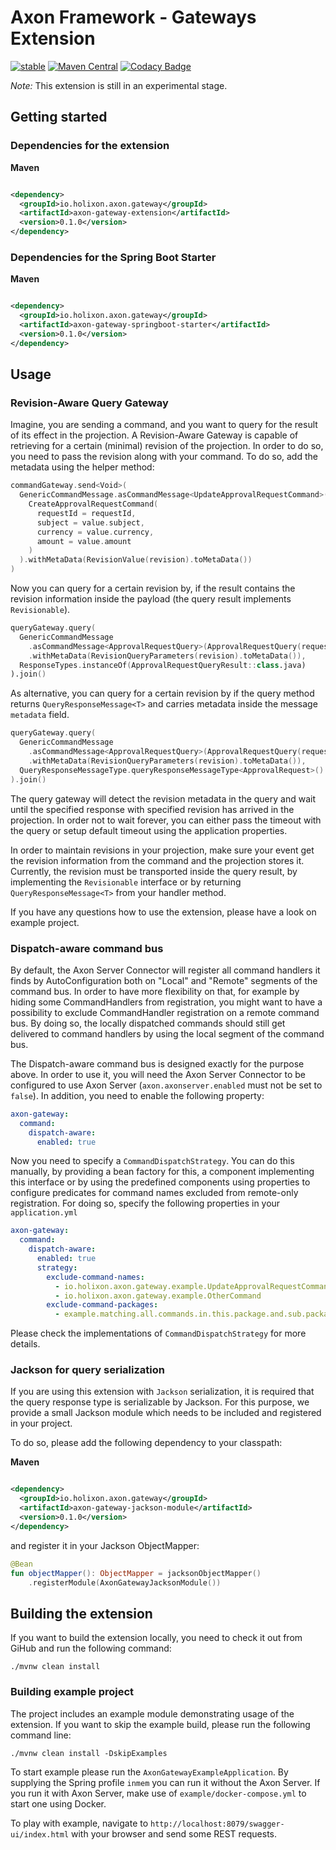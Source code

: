 # Axon Framework - Gateways Extension

[![stable](https://img.shields.io/badge/lifecycle-STABLE-green.svg)](https://github.com/holisticon#open-source-lifecycle)
[![Maven Central](https://maven-badges.herokuapp.com/maven-central/io.holixon.axon.gateway/axon-gateway-extension/badge.svg)](https://maven-badges.herokuapp.com/maven-central/io.holixon.axon.gateway/axon-gateway-extension)
[![Codacy Badge](https://app.codacy.com/project/badge/Grade/6a2c7585fd5742fbbf288c96023a9af8)](https://www.codacy.com/gh/holixon/axon-gateway-extension/dashboard?utm_source=github.com&amp;utm_medium=referral&amp;utm_content=holixon/axon-gateway-extension&amp;utm_campaign=Badge_Grade)

_Note:_ This extension is still in an experimental stage.

## Getting started

### Dependencies for the extension

**Maven**

```xml

<dependency>
  <groupId>io.holixon.axon.gateway</groupId>
  <artifactId>axon-gateway-extension</artifactId>
  <version>0.1.0</version>
</dependency>
```

### Dependencies for the Spring Boot Starter

**Maven**

```xml

<dependency>
  <groupId>io.holixon.axon.gateway</groupId>
  <artifactId>axon-gateway-springboot-starter</artifactId>
  <version>0.1.0</version>
</dependency>
```

## Usage

### Revision-Aware Query Gateway

Imagine, you are sending a command, and you want to query for the result of its effect in the projection.
A Revision-Aware Gateway is capable of retrieving for a certain (minimal) revision of the projection. In
order to do so, you need to pass the revision along with your command. To do so, add the metadata using the
helper method:

```kotlin
commandGateway.send<Void>(
  GenericCommandMessage.asCommandMessage<UpdateApprovalRequestCommand>(
    CreateApprovalRequestCommand(
      requestId = requestId,
      subject = value.subject,
      currency = value.currency,
      amount = value.amount
    )
  ).withMetaData(RevisionValue(revision).toMetaData())
)
```

Now you can query for a certain revision by, if the result contains the revision information inside the payload
(the query result implements `Revisionable`).

```kotlin
queryGateway.query(
  GenericCommandMessage
    .asCommandMessage<ApprovalRequestQuery>(ApprovalRequestQuery(requestId.trim()))
    .withMetaData(RevisionQueryParameters(revision).toMetaData()),
  ResponseTypes.instanceOf(ApprovalRequestQueryResult::class.java)
).join()
```

As alternative, you can query for a certain revision by if the query method returns `QueryResponseMessage<T>` and carries
metadata inside the message `metadata` field.

```kotlin
queryGateway.query(
  GenericCommandMessage
    .asCommandMessage<ApprovalRequestQuery>(ApprovalRequestQuery(requestId.trim()))
    .withMetaData(RevisionQueryParameters(revision).toMetaData()),
  QueryResponseMessageType.queryResponseMessageType<ApprovalRequest>()
).join()
```

The query gateway will detect the revision metadata in the query and wait until the specified response
with specified revision has arrived in the projection. In order not to wait forever, you can either
pass the timeout with the query or setup default timeout using the application properties.

In order to maintain revisions in your projection, make sure your event get the revision information from
the command and the projection stores it. Currently, the revision must be transported inside the query result,
by implementing the `Revisionable` interface or by returning `QueryResponseMessage<T>` from your handler method.

If you have any questions how to use the extension, please have a look on example project.

### Dispatch-aware command bus

By default, the Axon Server Connector will register all command handlers it finds by AutoConfiguration both on "Local" and "Remote" segments of the command bus. In order to have
more flexibility on that, for example by hiding some CommandHandlers from registration, you might want to have a possibility to exclude CommandHandler registration on a
remote command bus. By doing so, the locally dispatched commands should still get delivered to command handlers by using the local segment of the command bus.

The Dispatch-aware command bus is designed exactly for the purpose above. In order to use it, you will need the Axon Server Connector to be configured
to use Axon Server (`axon.axonserver.enabled` must not be set to `false`). In addition, you need to enable the following property:

```yaml
axon-gateway:
  command:
    dispatch-aware:
      enabled: true
```

Now you need to specify a `CommandDispatchStrategy`. You can do this manually, by providing a bean factory for this, a component 
implementing this interface or by using the predefined components using properties to configure predicates for command names excluded from 
remote-only registration. For doing so, specify the following properties in your `application.yml` 

```yaml
axon-gateway:
  command:
    dispatch-aware:
      enabled: true
      strategy:
        exclude-command-names:
          - io.holixon.axon.gateway.example.UpdateApprovalRequestCommand
          - io.holixon.axon.gateway.example.OtherCommand
        exclude-command-packages:
          - example.matching.all.commands.in.this.package.and.sub.packages
```
Please check the implementations of `CommandDispatchStrategy` for more details.

### Jackson for query serialization

If you are using this extension with `Jackson` serialization, it is required that the query response type is
serializable by Jackson. For this purpose, we provide a small Jackson module which needs to be included and registered in your project.

To do so, please add the following dependency to your classpath:

**Maven**

```xml

<dependency>
  <groupId>io.holixon.axon.gateway</groupId>
  <artifactId>axon-gateway-jackson-module</artifactId>
  <version>0.1.0</version>
</dependency>
```

and register it in your Jackson ObjectMapper:

```kotlin
@Bean
fun objectMapper(): ObjectMapper = jacksonObjectMapper()
    .registerModule(AxonGatewayJacksonModule())
```


## Building the extension

If you want to build the extension locally, you need to check it out from GiHub and run the following command:

```shell script
./mvnw clean install
``` 

### Building example project

The project includes an example module demonstrating usage of the extension. If you want to skip the example
build, please run the following command line:

```shell script
./mvnw clean install -DskipExamples
```

To start example please run the `AxonGatewayExampleApplication`. By supplying the Spring profile `inmem` you can run it without the
Axon Server. If you run it with Axon Server, make use of `example/docker-compose.yml` to start one using Docker.

To play with example, navigate to `http://localhost:8079/swagger-ui/index.html` with your browser and send some REST requests.
